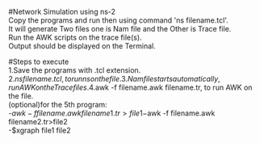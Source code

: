 #Network Simulation using ns-2  
Copy the programs and run then using command 'ns filename.tcl'.    
It will generate Two files one is Nam file and the Other is Trace file.  
Run the AWK scripts on the trace file(s).  
Output should be displayed on the Terminal.  

#Steps to execute  
1.Save the programs with .tcl extension.  
2.$ns filename.tcl, to run ns on the file.  
3.Nam file starts automatically, run AWK on the Trace files.  
4.$awk -f filename.awk filename.tr, to run AWK on the file.  
(optional)for the 5th program:  
	-$awk -f filename.awk filename1.tr>file1  
	-$awk -f filename.awk filename2.tr>file2  
	-$xgraph file1 file2
